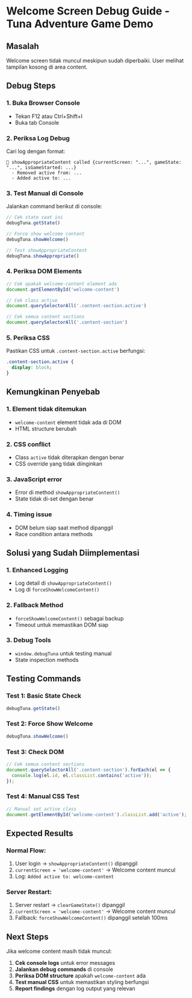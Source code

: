 # Welcome Screen Debug Guide - Tuna Adventure Game Demo

## Masalah
Welcome screen tidak muncul meskipun sudah diperbaiki. User melihat tampilan kosong di area content.

## Debug Steps

### 1. **Buka Browser Console**
- Tekan F12 atau Ctrl+Shift+I
- Buka tab Console

### 2. **Periksa Log Debug**
Cari log dengan format:
```
🎯 showAppropriateContent called {currentScreen: "...", gameState: "...", isGameStarted: ...}
  - Removed active from: ...
  - Added active to: ...
```

### 3. **Test Manual di Console**
Jalankan command berikut di console:

```javascript
// Cek state saat ini
debugTuna.getState()

// Force show welcome content
debugTuna.showWelcome()

// Test showAppropriateContent
debugTuna.showAppropriate()
```

### 4. **Periksa DOM Elements**
```javascript
// Cek apakah welcome-content element ada
document.getElementById('welcome-content')

// Cek class active
document.querySelectorAll('.content-section.active')

// Cek semua content sections
document.querySelectorAll('.content-section')
```

### 5. **Periksa CSS**
Pastikan CSS untuk `.content-section.active` berfungsi:
```css
.content-section.active {
  display: block;
}
```

## Kemungkinan Penyebab

### 1. **Element tidak ditemukan**
- `welcome-content` element tidak ada di DOM
- HTML structure berubah

### 2. **CSS conflict**
- Class `active` tidak diterapkan dengan benar
- CSS override yang tidak diinginkan

### 3. **JavaScript error**
- Error di method `showAppropriateContent()`
- State tidak di-set dengan benar

### 4. **Timing issue**
- DOM belum siap saat method dipanggil
- Race condition antara methods

## Solusi yang Sudah Diimplementasi

### 1. **Enhanced Logging**
- Log detail di `showAppropriateContent()`
- Log di `forceShowWelcomeContent()`

### 2. **Fallback Method**
- `forceShowWelcomeContent()` sebagai backup
- Timeout untuk memastikan DOM siap

### 3. **Debug Tools**
- `window.debugTuna` untuk testing manual
- State inspection methods

## Testing Commands

### **Test 1: Basic State Check**
```javascript
debugTuna.getState()
```

### **Test 2: Force Show Welcome**
```javascript
debugTuna.showWelcome()
```

### **Test 3: Check DOM**
```javascript
// Cek semua content sections
document.querySelectorAll('.content-section').forEach(el => {
  console.log(el.id, el.classList.contains('active'));
});
```

### **Test 4: Manual CSS Test**
```javascript
// Manual set active class
document.getElementById('welcome-content').classList.add('active');
```

## Expected Results

### **Normal Flow:**
1. User login → `showAppropriateContent()` dipanggil
2. `currentScreen = 'welcome-content'` → Welcome content muncul
3. Log: `Added active to: welcome-content`

### **Server Restart:**
1. Server restart → `clearGameState()` dipanggil
2. `currentScreen = 'welcome-content'` → Welcome content muncul
3. Fallback: `forceShowWelcomeContent()` dipanggil setelah 100ms

## Next Steps

Jika welcome content masih tidak muncul:

1. **Cek console logs** untuk error messages
2. **Jalankan debug commands** di console
3. **Periksa DOM structure** apakah `welcome-content` ada
4. **Test manual CSS** untuk memastikan styling berfungsi
5. **Report findings** dengan log output yang relevan
